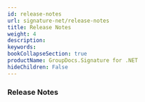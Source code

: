 ```yaml
---
id: release-notes
url: signature-net/release-notes
title: Release Notes
weight: 4
description: 
keywords: 
bookCollapseSection: true
productName: GroupDocs.Signature for .NET
hideChildren: False
---
```

### Release Notes
